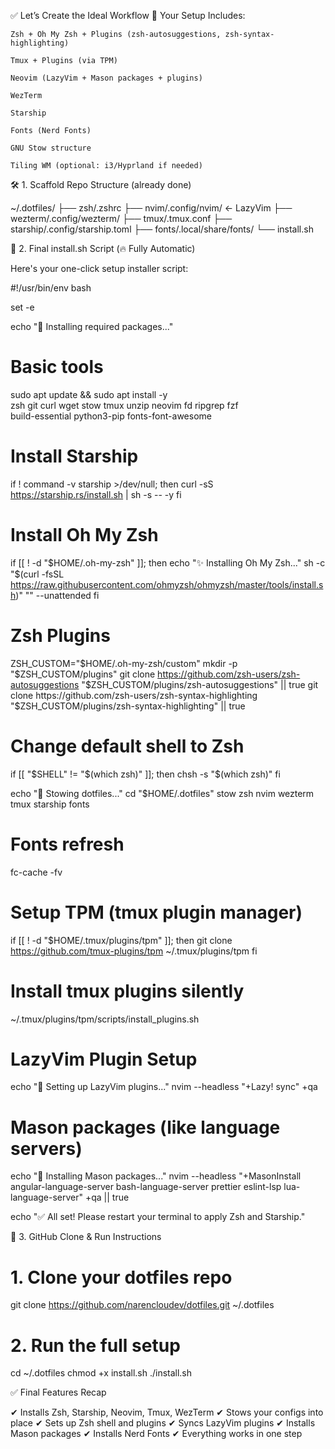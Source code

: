 ✅ Let’s Create the Ideal Workflow
🧱 Your Setup Includes:

    Zsh + Oh My Zsh + Plugins (zsh-autosuggestions, zsh-syntax-highlighting)

    Tmux + Plugins (via TPM)

    Neovim (LazyVim + Mason packages + plugins)

    WezTerm

    Starship

    Fonts (Nerd Fonts)

    GNU Stow structure

    Tiling WM (optional: i3/Hyprland if needed)

🛠️ 1. Scaffold Repo Structure (already done)

~/.dotfiles/
├── zsh/.zshrc
├── nvim/.config/nvim/      ← LazyVim
├── wezterm/.config/wezterm/
├── tmux/.tmux.conf
├── starship/.config/starship.toml
├── fonts/.local/share/fonts/
└── install.sh

🧩 2. Final install.sh Script (🔥 Fully Automatic)

Here's your one-click setup installer script:

#!/usr/bin/env bash

set -e

echo "🔧 Installing required packages..."

# Basic tools
sudo apt update && sudo apt install -y \
  zsh git curl wget stow tmux unzip neovim fd ripgrep fzf \
  build-essential python3-pip fonts-font-awesome

# Install Starship
if ! command -v starship >/dev/null; then
  curl -sS https://starship.rs/install.sh | sh -s -- -y
fi

# Install Oh My Zsh
if [[ ! -d "$HOME/.oh-my-zsh" ]]; then
  echo "✨ Installing Oh My Zsh..."
  sh -c "$(curl -fsSL https://raw.githubusercontent.com/ohmyzsh/ohmyzsh/master/tools/install.sh)" "" --unattended
fi

# Zsh Plugins
ZSH_CUSTOM="$HOME/.oh-my-zsh/custom"
mkdir -p "$ZSH_CUSTOM/plugins"
git clone https://github.com/zsh-users/zsh-autosuggestions "$ZSH_CUSTOM/plugins/zsh-autosuggestions" || true
git clone https://github.com/zsh-users/zsh-syntax-highlighting "$ZSH_CUSTOM/plugins/zsh-syntax-highlighting" || true

# Change default shell to Zsh
if [[ "$SHELL" != "$(which zsh)" ]]; then
  chsh -s "$(which zsh)"
fi

echo "📁 Stowing dotfiles..."
cd "$HOME/.dotfiles"
stow zsh nvim wezterm tmux starship fonts

# Fonts refresh
fc-cache -fv

# Setup TPM (tmux plugin manager)
if [[ ! -d "$HOME/.tmux/plugins/tpm" ]]; then
  git clone https://github.com/tmux-plugins/tpm ~/.tmux/plugins/tpm
fi

# Install tmux plugins silently
~/.tmux/plugins/tpm/scripts/install_plugins.sh

# LazyVim Plugin Setup
echo "🧠 Setting up LazyVim plugins..."
nvim --headless "+Lazy! sync" +qa

# Mason packages (like language servers)
echo "🧩 Installing Mason packages..."
nvim --headless "+MasonInstall angular-language-server bash-language-server prettier eslint-lsp lua-language-server" +qa || true

echo "✅ All set! Please restart your terminal to apply Zsh and Starship."

🧬 3. GitHub Clone & Run Instructions

# 1. Clone your dotfiles repo
git clone https://github.com/narencloudev/dotfiles.git ~/.dotfiles

# 2. Run the full setup
cd ~/.dotfiles
chmod +x install.sh
./install.sh

✅ Final Features Recap

✔ Installs Zsh, Starship, Neovim, Tmux, WezTerm
✔ Stows your configs into place
✔ Sets up Zsh shell and plugins
✔ Syncs LazyVim plugins
✔ Installs Mason packages
✔ Installs Nerd Fonts
✔ Everything works in one step
